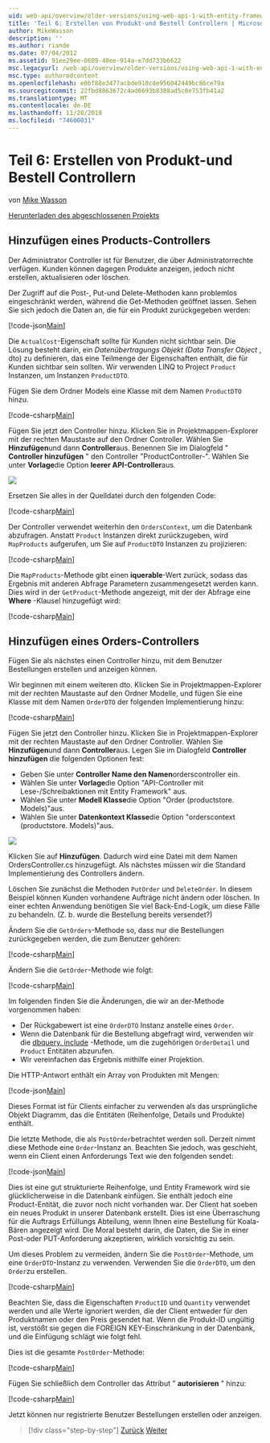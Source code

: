 ```yaml
---
uid: web-api/overview/older-versions/using-web-api-1-with-entity-framework-5/using-web-api-with-entity-framework-part-6
title: 'Teil 6: Erstellen von Produkt-und Bestell Controllern | Microsoft-Dokumentation'
author: MikeWasson
description: ''
ms.author: riande
ms.date: 07/04/2012
ms.assetid: 91ee29ee-0689-40ee-914a-e7dd733b6622
msc.legacyurl: /web-api/overview/older-versions/using-web-api-1-with-entity-framework-5/using-web-api-with-entity-framework-part-6
msc.type: authoredcontent
ms.openlocfilehash: e0bf88e3477acbde910cde956042449bc86ce79a
ms.sourcegitcommit: 22fbd8863672c4ad6693b8388ad5c8e753fb41a2
ms.translationtype: MT
ms.contentlocale: de-DE
ms.lasthandoff: 11/28/2019
ms.locfileid: "74600031"
---
```

# <a name="part-6-creating-product-and-order-controllers"></a>Teil 6: Erstellen von Produkt-und Bestell Controllern

von [Mike Wasson](https://github.com/MikeWasson)

[Herunterladen des abgeschlossenen Projekts](https://code.msdn.microsoft.com/ASP-NET-Web-API-with-afa30545)

## <a name="add-a-products-controller"></a>Hinzufügen eines Products-Controllers

Der Administrator Controller ist für Benutzer, die über Administratorrechte verfügen. Kunden können dagegen Produkte anzeigen, jedoch nicht erstellen, aktualisieren oder löschen.

Der Zugriff auf die Post-, Put-und Delete-Methoden kann problemlos eingeschränkt werden, während die Get-Methoden geöffnet lassen. Sehen Sie sich jedoch die Daten an, die für ein Produkt zurückgegeben werden:

[!code-json[Main](using-web-api-with-entity-framework-part-6/samples/sample1.json?highlight=1)]

Die `ActualCost`-Eigenschaft sollte für Kunden nicht sichtbar sein. Die Lösung besteht darin, ein *Datenübertragungs Objekt (Data Transfer Object* , dto) zu definieren, das eine Teilmenge der Eigenschaften enthält, die für Kunden sichtbar sein sollten. Wir verwenden LINQ to Project `Product` Instanzen, um Instanzen `ProductDTO`.

Fügen Sie dem Ordner Models eine Klasse mit dem Namen `ProductDTO` hinzu.

[!code-csharp[Main](using-web-api-with-entity-framework-part-6/samples/sample2.cs)]

Fügen Sie jetzt den Controller hinzu. Klicken Sie in Projektmappen-Explorer mit der rechten Maustaste auf den Ordner Controller. Wählen Sie **Hinzufügen**und dann **Controller**aus. Benennen Sie im Dialogfeld " **Controller hinzufügen** " den Controller &quot;ProductController-&quot;. Wählen Sie unter **Vorlage**die Option **leerer API-Controller**aus.

![](using-web-api-with-entity-framework-part-6/_static/image1.png)

Ersetzen Sie alles in der Quelldatei durch den folgenden Code:

[!code-csharp[Main](using-web-api-with-entity-framework-part-6/samples/sample3.cs)]

Der Controller verwendet weiterhin den `OrdersContext`, um die Datenbank abzufragen. Anstatt `Product` Instanzen direkt zurückzugeben, wird `MapProducts` aufgerufen, um Sie auf `ProductDTO` Instanzen zu projizieren:

[!code-csharp[Main](using-web-api-with-entity-framework-part-6/samples/sample4.cs?highlight=1)]

Die `MapProducts`-Methode gibt einen **iquerable**-Wert zurück, sodass das Ergebnis mit anderen Abfrage Parametern zusammengesetzt werden kann. Dies wird in der `GetProduct`-Methode angezeigt, mit der der Abfrage eine **Where** -Klausel hinzugefügt wird:

[!code-csharp[Main](using-web-api-with-entity-framework-part-6/samples/sample5.cs?highlight=2)]

## <a name="add-an-orders-controller"></a>Hinzufügen eines Orders-Controllers

Fügen Sie als nächstes einen Controller hinzu, mit dem Benutzer Bestellungen erstellen und anzeigen können.

Wir beginnen mit einem weiteren dto. Klicken Sie in Projektmappen-Explorer mit der rechten Maustaste auf den Ordner Modelle, und fügen Sie eine Klasse mit dem Namen `OrderDTO` der folgenden Implementierung hinzu:

[!code-csharp[Main](using-web-api-with-entity-framework-part-6/samples/sample6.cs)]

Fügen Sie jetzt den Controller hinzu. Klicken Sie in Projektmappen-Explorer mit der rechten Maustaste auf den Ordner Controller. Wählen Sie **Hinzufügen**und dann **Controller**aus. Legen Sie im Dialogfeld **Controller hinzufügen** die folgenden Optionen fest:

- Geben Sie unter **Controller Name den Namen**orderscontroller ein.
- Wählen Sie unter **Vorlage**die Option "API-Controller mit Lese-/Schreibaktionen mit Entity Framework" aus.
- Wählen Sie unter **Modell Klasse**die Option &quot;Order (productstore. Models)&quot;aus.
- Wählen Sie unter **Datenkontext Klasse**die Option &quot;orderscontext (productstore. Models)&quot;aus.

![](using-web-api-with-entity-framework-part-6/_static/image2.png)

Klicken Sie auf **Hinzufügen**. Dadurch wird eine Datei mit dem Namen OrdersController.cs hinzugefügt. Als nächstes müssen wir die Standard Implementierung des Controllers ändern.

Löschen Sie zunächst die Methoden `PutOrder` und `DeleteOrder`. In diesem Beispiel können Kunden vorhandene Aufträge nicht ändern oder löschen. In einer echten Anwendung benötigen Sie viel Back-End-Logik, um diese Fälle zu behandeln. (Z. b. wurde die Bestellung bereits versendet?)

Ändern Sie die `GetOrders`-Methode so, dass nur die Bestellungen zurückgegeben werden, die zum Benutzer gehören:

[!code-csharp[Main](using-web-api-with-entity-framework-part-6/samples/sample7.cs)]

Ändern Sie die `GetOrder`-Methode wie folgt:

[!code-csharp[Main](using-web-api-with-entity-framework-part-6/samples/sample8.cs)]

Im folgenden finden Sie die Änderungen, die wir an der-Methode vorgenommen haben:

- Der Rückgabewert ist eine `OrderDTO` Instanz anstelle eines `Order`.
- Wenn die Datenbank für die Bestellung abgefragt wird, verwenden wir die [dbquery. include](https://msdn.microsoft.com/library/gg696395) -Methode, um die zugehörigen `OrderDetail` und `Product` Entitäten abzurufen.
- Wir vereinfachen das Ergebnis mithilfe einer Projektion.

Die HTTP-Antwort enthält ein Array von Produkten mit Mengen:

[!code-json[Main](using-web-api-with-entity-framework-part-6/samples/sample9.json)]

Dieses Format ist für Clients einfacher zu verwenden als das ursprüngliche Objekt Diagramm, das die Entitäten (Reihenfolge, Details und Produkte) enthält.

Die letzte Methode, die als `PostOrder`betrachtet werden soll. Derzeit nimmt diese Methode eine `Order`-Instanz an. Beachten Sie jedoch, was geschieht, wenn ein Client einen Anforderungs Text wie den folgenden sendet:

[!code-json[Main](using-web-api-with-entity-framework-part-6/samples/sample10.json)]

Dies ist eine gut strukturierte Reihenfolge, und Entity Framework wird sie glücklicherweise in die Datenbank einfügen. Sie enthält jedoch eine Product-Entität, die zuvor noch nicht vorhanden war. Der Client hat soeben ein neues Produkt in unserer Datenbank erstellt. Dies ist eine Überraschung für die Auftrags Erfüllungs Abteilung, wenn Ihnen eine Bestellung für Koala-Bären angezeigt wird. Die Moral besteht darin, die Daten, die Sie in einer Post-oder PUT-Anforderung akzeptieren, wirklich vorsichtig zu sein.

Um dieses Problem zu vermeiden, ändern Sie die `PostOrder`-Methode, um eine `OrderDTO`-Instanz zu verwenden. Verwenden Sie die `OrderDTO`, um den `Order`zu erstellen.

[!code-csharp[Main](using-web-api-with-entity-framework-part-6/samples/sample11.cs)]

Beachten Sie, dass die Eigenschaften `ProductID` und `Quantity` verwendet werden und alle Werte ignoriert werden, die der Client entweder für den Produktnamen oder den Preis gesendet hat. Wenn die Produkt-ID ungültig ist, verstößt sie gegen die FOREIGN KEY-Einschränkung in der Datenbank, und die Einfügung schlägt wie folgt fehl.

Dies ist die gesamte `PostOrder`-Methode:

[!code-csharp[Main](using-web-api-with-entity-framework-part-6/samples/sample12.cs)]

Fügen Sie schließlich dem Controller das Attribut " **autorisieren** " hinzu:

[!code-csharp[Main](using-web-api-with-entity-framework-part-6/samples/sample13.cs)]

Jetzt können nur registrierte Benutzer Bestellungen erstellen oder anzeigen.

> [!div class="step-by-step"]
> [Zurück](using-web-api-with-entity-framework-part-5.md)
> [Weiter](using-web-api-with-entity-framework-part-7.md)
